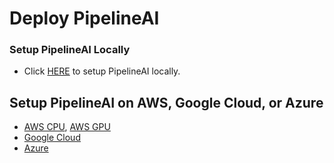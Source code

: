 # Deploy PipelineAI

### Setup PipelineAI Locally
* Click [HERE](local.md) to setup PipelineAI locally.

## Setup PipelineAI on AWS, Google Cloud, or Azure
* [AWS CPU](aws-cpu.md), [AWS GPU](aws-gpu.md)
* [Google Cloud](google.md)
* [Azure](azure.md)
